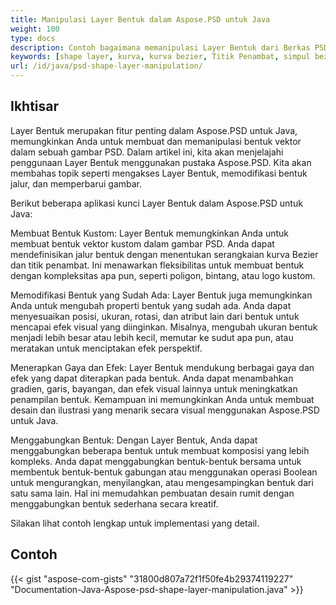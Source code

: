 ```yaml
---
title: Manipulasi Layer Bentuk dalam Aspose.PSD untuk Java
weight: 100
type: docs
description: Contoh bagaimana memanipulasi Layer Bentuk dari Berkas PSD
keywords: [shape layer, kurva, kurva bezier, Titik Penambat, simpul bezier, psd api, java, contoh kode]
url: /id/java/psd-shape-layer-manipulation/
---
```


## **Ikhtisar**
Layer Bentuk merupakan fitur penting dalam Aspose.PSD untuk Java, memungkinkan Anda untuk membuat dan memanipulasi bentuk vektor dalam sebuah gambar PSD. Dalam artikel ini, kita akan menjelajahi penggunaan Layer Bentuk menggunakan pustaka Aspose.PSD. Kita akan membahas topik seperti mengakses Layer Bentuk, memodifikasi bentuk jalur, dan memperbarui gambar.

Berikut beberapa aplikasi kunci Layer Bentuk dalam Aspose.PSD untuk Java:

Membuat Bentuk Kustom: Layer Bentuk memungkinkan Anda untuk membuat bentuk vektor kustom dalam gambar PSD. Anda dapat mendefinisikan jalur bentuk dengan menentukan serangkaian kurva Bezier dan titik penambat. Ini menawarkan fleksibilitas untuk membuat bentuk dengan kompleksitas apa pun, seperti poligon, bintang, atau logo kustom.

Memodifikasi Bentuk yang Sudah Ada: Layer Bentuk juga memungkinkan Anda untuk mengubah properti bentuk yang sudah ada. Anda dapat menyesuaikan posisi, ukuran, rotasi, dan atribut lain dari bentuk untuk mencapai efek visual yang diinginkan. Misalnya, mengubah ukuran bentuk menjadi lebih besar atau lebih kecil, memutar ke sudut apa pun, atau meratakan untuk menciptakan efek perspektif.

Menerapkan Gaya dan Efek: Layer Bentuk mendukung berbagai gaya dan efek yang dapat diterapkan pada bentuk. Anda dapat menambahkan gradien, garis, bayangan, dan efek visual lainnya untuk meningkatkan penampilan bentuk. Kemampuan ini memungkinkan Anda untuk membuat desain dan ilustrasi yang menarik secara visual menggunakan Aspose.PSD untuk Java.

Menggabungkan Bentuk: Dengan Layer Bentuk, Anda dapat menggabungkan beberapa bentuk untuk membuat komposisi yang lebih kompleks. Anda dapat menggabungkan bentuk-bentuk bersama untuk membentuk bentuk-bentuk gabungan atau menggunakan operasi Boolean untuk mengurangkan, menyilangkan, atau mengesampingkan bentuk dari satu sama lain. Hal ini memudahkan pembuatan desain rumit dengan menggabungkan bentuk sederhana secara kreatif.

Silakan lihat contoh lengkap untuk implementasi yang detail.

## **Contoh**
{{< gist "aspose-com-gists" "31800d807a72f1f50fe4b29374119227" "Documentation-Java-Aspose-psd-shape-layer-manipulation.java" >}}
